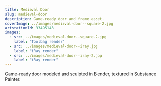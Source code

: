 ```yaml
---
title: Medieval Door
slug: medieval-door
description: Game-ready door and frame asset.
coverImage: ../images/medieval-door--square-2.jpg
artstationId: 33495143
images:
  - src: ../images/medieval-door--square-2.jpg
    label: "Toolbag render"
  - src: ../images/medieval-door--iray.jpg
    label: "iRay render"
  - src: ../images/medieval-door--iray-2.jpg
    label: "iRay render"
---
```


Game-ready door modeled and sculpted in Blender, textured in Substance Painter.
